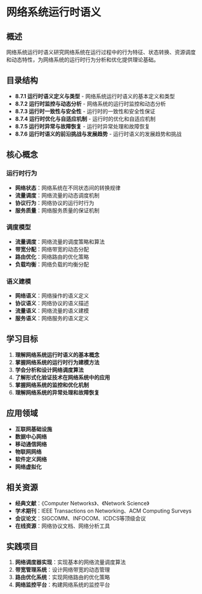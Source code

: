 # 网络系统运行时语义

## 概述

网络系统运行时语义研究网络系统在运行过程中的行为特征、状态转换、资源调度和动态特性，为网络系统的运行时行为分析和优化提供理论基础。

## 目录结构

- **8.7.1 运行时语义定义与类型** - 网络系统运行时语义的基本定义和类型
- **8.7.2 运行时监控与动态分析** - 网络系统的运行时监控和动态分析
- **8.7.3 运行时一致性与安全性** - 运行时的一致性和安全性保证
- **8.7.4 运行时优化与自适应机制** - 运行时的优化和自适应机制
- **8.7.5 运行时异常与故障恢复** - 运行时异常处理和故障恢复
- **8.7.6 运行时语义的前沿挑战与发展趋势** - 运行时语义的发展趋势和挑战

## 核心概念

### 运行时行为

- **网络状态**：网络系统在不同状态间的转换规律
- **流量调度**：网络流量的动态调度机制
- **协议行为**：网络协议的运行时行为
- **服务质量**：网络服务质量的保证机制

### 调度模型

- **流量调度**：网络流量的调度策略和算法
- **带宽分配**：网络带宽的动态分配
- **路由优化**：网络路由的优化策略
- **负载均衡**：网络负载的均衡分配

### 语义建模

- **网络语义**：网络操作的语义定义
- **协议语义**：网络协议的语义描述
- **流量语义**：网络流量的语义建模
- **服务语义**：网络服务的语义定义

## 学习目标

1. **理解网络系统运行时语义的基本概念**
2. **掌握网络系统的运行时行为建模方法**
3. **学会分析和设计网络调度算法**
4. **了解形式化验证技术在网络系统中的应用**
5. **掌握网络系统的监控和优化机制**
6. **理解网络系统的异常处理和故障恢复**

## 应用领域

- **互联网基础设施**
- **数据中心网络**
- **移动通信网络**
- **物联网网络**
- **软件定义网络**
- **网络虚拟化**

## 相关资源

- **经典文献**：《Computer Networks》、《Network Science》
- **学术期刊**：IEEE Transactions on Networking、ACM Computing Surveys
- **会议论文**：SIGCOMM、INFOCOM、ICDCS等顶级会议
- **在线资源**：网络协议文档、网络分析工具

## 实践项目

1. **网络调度器实现**：实现基本的网络流量调度算法
2. **带宽管理系统**：设计网络带宽的动态管理
3. **路由优化系统**：实现网络路由的优化策略
4. **网络监控平台**：构建网络系统的监控平台
